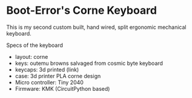# Boot-Error's Corne Keyboard

This is my second custom built, hand wired, split ergonomic mechanical keyboard.

Specs of the keyboard
- layout: corne
- keys: outemu browns salvaged from cosmic byte keyboard
- keycaps: 3d printed (link)
- case: 3d printer PLA corne design
- Micro controller: Tiny 2040
- Firmware: KMK (CircuitPython based)
